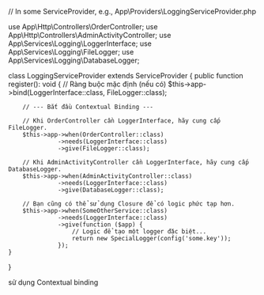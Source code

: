 // In some ServiceProvider, e.g., App\Providers\LoggingServiceProvider.php

use App\Http\Controllers\OrderController;
use App\Http\Controllers\AdminActivityController;
use App\Services\Logging\LoggerInterface;
use App\Services\Logging\FileLogger;
use App\Services\Logging\DatabaseLogger;

class LoggingServiceProvider extends ServiceProvider
{
    public function register(): void
    {
        // Ràng buộc mặc định (nếu có)
        $this->app->bind(LoggerInterface::class, FileLogger::class);

        // --- Bắt đầu Contextual Binding ---

        // Khi OrderController cần LoggerInterface, hãy cung cấp FileLogger.
        $this->app->when(OrderController::class)
                  ->needs(LoggerInterface::class)
                  ->give(FileLogger::class);

        // Khi AdminActivityController cần LoggerInterface, hãy cung cấp DatabaseLogger.
        $this->app->when(AdminActivityController::class)
                  ->needs(LoggerInterface::class)
                  ->give(DatabaseLogger::class);
                  
        // Bạn cũng có thể sử dụng Closure để có logic phức tạp hơn.
        $this->app->when(SomeOtherService::class)
                  ->needs(LoggerInterface::class)
                  ->give(function ($app) {
                      // Logic để tạo một logger đặc biệt...
                      return new SpecialLogger(config('some.key'));
                  });
    }
}


sử dụng Contextual binding